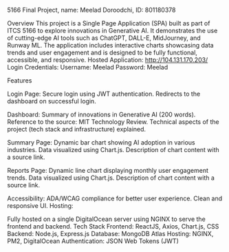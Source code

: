 5166 Final Project, name: Meelad Doroodchi, ID: 801180378

Overview
This project is a Single Page Application (SPA) built as part of ITCS 5166 to explore innovations in Generative AI. It demonstrates the use of cutting-edge AI tools such as ChatGPT, DALL-E, MidJourney, and Runway ML. The application includes interactive charts showcasing data trends and user engagement and is designed to be fully functional, accessible, and responsive.
Hosted Application: http://104.131.170.203/
Login Credentials:
Username: Meelad
Password: Meelad

Features

Login Page:
Secure login using JWT authentication.
Redirects to the dashboard on successful login.

Dashboard:
Summary of innovations in Generative AI (200 words).
Reference to the source: MIT Technology Review.
Technical aspects of the project (tech stack and infrastructure) explained.

Summary Page:
Dynamic bar chart showing AI adoption in various industries.
Data visualized using Chart.js.
Description of chart content with a source link.

Reports Page:
Dynamic line chart displaying monthly user engagement trends.
Data visualized using Chart.js.
Description of chart content with a source link.

Accessibility:
ADA/WCAG compliance for better user experience.
Clean and responsive UI.
Hosting:

Fully hosted on a single DigitalOcean server using NGINX to serve the frontend and backend.
Tech Stack
Frontend: ReactJS, Axios, Chart.js, CSS
Backend: Node.js, Express.js
Database: MongoDB Atlas
Hosting: NGINX, PM2, DigitalOcean
Authentication: JSON Web Tokens (JWT)
